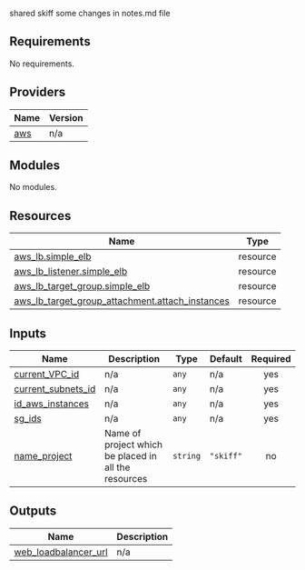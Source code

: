 <!-- BEGIN_TF_DOCS -->
shared skiff
some changes in notes.md file

## Requirements

No requirements.

## Providers

| Name | Version |
|------|---------|
| <a name="provider_aws"></a> [aws](#provider\_aws) | n/a |

## Modules

No modules.

## Resources

| Name | Type |
|------|------|
| [aws_lb.simple_elb](https://registry.terraform.io/providers/hashicorp/aws/latest/docs/resources/lb) | resource |
| [aws_lb_listener.simple_elb](https://registry.terraform.io/providers/hashicorp/aws/latest/docs/resources/lb_listener) | resource |
| [aws_lb_target_group.simple_elb](https://registry.terraform.io/providers/hashicorp/aws/latest/docs/resources/lb_target_group) | resource |
| [aws_lb_target_group_attachment.attach_instances](https://registry.terraform.io/providers/hashicorp/aws/latest/docs/resources/lb_target_group_attachment) | resource |

## Inputs

| Name | Description | Type | Default | Required |
|------|-------------|------|---------|:--------:|
| <a name="input_current_VPC_id"></a> [current\_VPC\_id](#input\_current\_VPC\_id) | n/a | `any` | n/a | yes |
| <a name="input_current_subnets_id"></a> [current\_subnets\_id](#input\_current\_subnets\_id) | n/a | `any` | n/a | yes |
| <a name="input_id_aws_instances"></a> [id\_aws\_instances](#input\_id\_aws\_instances) | n/a | `any` | n/a | yes |
| <a name="input_sg_ids"></a> [sg\_ids](#input\_sg\_ids) | n/a | `any` | n/a | yes |
| <a name="input_name_project"></a> [name\_project](#input\_name\_project) | Name of project which be placed in all the resources | `string` | `"skiff"` | no |

## Outputs

| Name | Description |
|------|-------------|
| <a name="output_web_loadbalancer_url"></a> [web\_loadbalancer\_url](#output\_web\_loadbalancer\_url) | n/a |
<!-- END_TF_DOCS -->